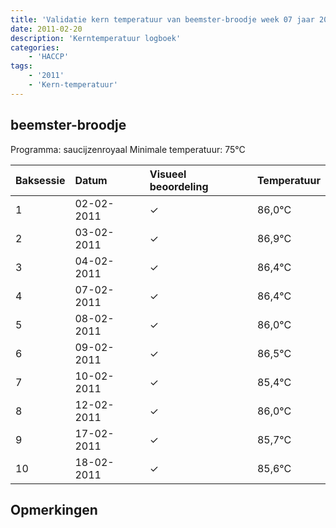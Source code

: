 ```yaml
---
title: 'Validatie kern temperatuur van beemster-broodje week 07 jaar 2011'
date: 2011-02-20
description: 'Kerntemperatuur logboek'
categories:
    - 'HACCP'
tags:
    - '2011'
    - 'Kern-temperatuur'
---
```


## beemster-broodje

Programma: saucijzenroyaal
Minimale temperatuur: 75°C

| Baksessie | Datum | Visueel beoordeling | Temperatuur |
|:---|:---|:---|:---|
| 1 | 02-02-2011 | &check; | 86,0°C |
| 2 | 03-02-2011 | &check; | 86,9°C |
| 3 | 04-02-2011 | &check; | 86,4°C |
| 4 | 07-02-2011 | &check; | 86,4°C |
| 5 | 08-02-2011 | &check; | 86,0°C |
| 6 | 09-02-2011 | &check; | 86,5°C |
| 7 | 10-02-2011 | &check; | 85,4°C |
| 8 | 12-02-2011 | &check; | 86,0°C |
| 9 | 17-02-2011 | &check; | 85,7°C |
| 10 | 18-02-2011 | &check; | 85,6°C |

## Opmerkingen


